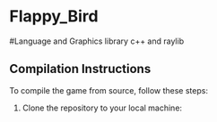 # Flappy_Bird
#Language and Graphics library
c++ and raylib
## Compilation Instructions

To compile the game from source, follow these steps:

1. Clone the repository to your local machine:
   
